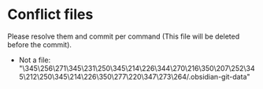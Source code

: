 # Conflict files
Please resolve them and commit per command (This file will be deleted before the commit).
- Not a file: "\345\256\271\345\231\250\345\214\226\344\270\216\350\207\252\345\212\250\345\214\226\350\277\220\347\273\264/.obsidian-git-data"